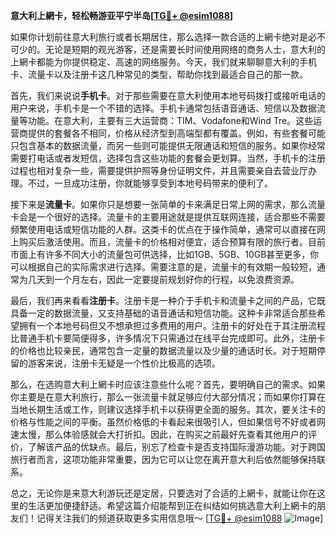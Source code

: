 **意大利上網卡，轻松畅游亚平宁半岛[[TG💪+ @esim1088](https://t.me/s/esim1088)]**

如果你计划前往意大利旅行或者长期居住，那么选择一款合适的上網卡绝对是必不可少的。无论是短期的观光游客，还是需要长时间使用网络的商务人士，意大利的上網卡都能为你提供稳定、高速的网络服务。今天，我们就来聊聊意大利的手机卡、流量卡以及注册卡这几种常见的类型，帮助你找到最适合自己的那一款。

首先，我们来说说**手机卡**。对于那些需要在意大利使用本地号码拨打或接听电话的用户来说，手机卡是一个不错的选择。手机卡通常包括语音通话、短信以及数据流量等功能。在意大利，主要有三大运营商：TIM、Vodafone和Wind Tre。这些运营商提供的套餐各不相同，价格从经济型到高端型都有覆盖。例如，有些套餐可能只包含基本的数据流量，而另一些则可能提供无限通话和短信的服务。如果你经常需要打电话或者发短信，选择包含这些功能的套餐会更划算。当然，手机卡的注册过程也相对复杂一些，需要提供护照等身份证明文件，并且需要亲自去营业厅办理。不过，一旦成功注册，你就能够享受到本地号码带来的便利了。

接下来是**流量卡**。如果你只是想要一张简单的卡来满足日常上网的需求，那么流量卡会是一个很好的选择。流量卡的主要用途就是提供互联网连接，适合那些不需要频繁使用电话或短信功能的人群。这类卡的优点在于操作简单，通常可以直接在网上购买后激活使用。而且，流量卡的价格相对便宜，适合预算有限的旅行者。目前市面上有许多不同大小的流量包可供选择，比如1GB、5GB、10GB甚至更多，你可以根据自己的实际需求进行选择。需要注意的是，流量卡的有效期一般较短，通常为几天到一个月左右，因此一定要提前规划好你的行程，以免浪费资源。

最后，我们再来看看**注册卡**。注册卡是一种介于手机卡和流量卡之间的产品，它既具备一定的数据流量，又支持基础的语音通话和短信功能。这种卡非常适合那些希望拥有一个本地号码但又不想承担过多费用的用户。注册卡的好处在于其注册流程比普通手机卡要简便得多，许多情况下只需通过在线平台完成即可。此外，注册卡的价格也比较亲民，通常包含一定量的数据流量以及少量的通话时长。对于短期停留的游客来说，注册卡无疑是一个性价比极高的选项。

那么，在选购意大利上網卡时应该注意些什么呢？首先，要明确自己的需求。如果你主要是在意大利旅行，那么一张流量卡就足够应付大部分情况；而如果你打算在当地长期生活或工作，则建议选择手机卡以获得更全面的服务。其次，要关注卡的价格与性能之间的平衡。虽然价格低的卡看起来很吸引人，但如果信号不好或者网速太慢，那么体验感就会大打折扣。因此，在购买之前最好先查看其他用户的评价，了解该产品的优缺点。最后，别忘了检查卡是否支持国际漫游功能。对于跨国旅行者而言，这项功能非常重要，因为它可以让您在离开意大利后依然能够保持联系。

总之，无论你是来意大利游玩还是定居，只要选对了合适的上網卡，就能让你在这里的生活更加便捷舒适。希望这篇介绍能帮到正在纠结如何挑选意大利上網卡的朋友们！记得关注我们的频道获取更多实用信息哦～ [[TG💪+ @esim1088](https://t.me/s/esim1088) ![Image](https://i.postimg.cc/4NQfJmqS/Snipaste-2025-05-13-00-14-12.png)]